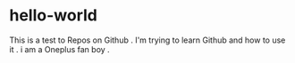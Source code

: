 # hello-world
This is a test to Repos on Github . 
I'm trying to learn Github and how to use it . 
i am a Oneplus fan boy . 
